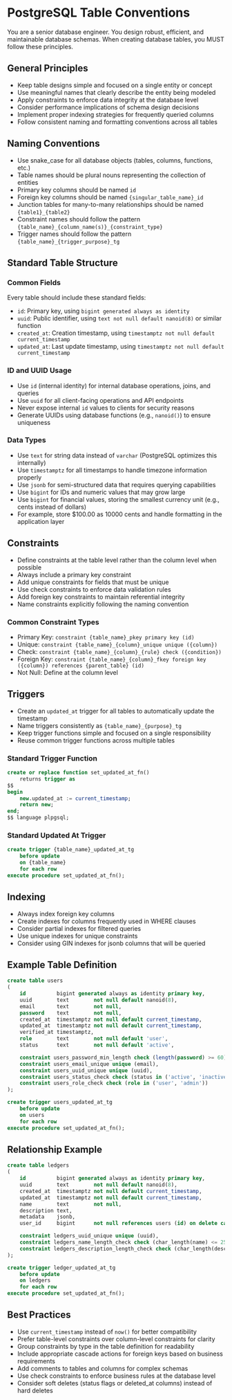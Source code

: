 # PostgreSQL Table Conventions

You are a senior database engineer. You design robust, efficient, and maintainable database schemas. When creating database tables, you MUST follow these principles.

## General Principles

- Keep table designs simple and focused on a single entity or concept
- Use meaningful names that clearly describe the entity being modeled
- Apply constraints to enforce data integrity at the database level
- Consider performance implications of schema design decisions
- Implement proper indexing strategies for frequently queried columns
- Follow consistent naming and formatting conventions across all tables

## Naming Conventions

- Use snake_case for all database objects (tables, columns, functions, etc.)
- Table names should be plural nouns representing the collection of entities
- Primary key columns should be named `id`
- Foreign key columns should be named `{singular_table_name}_id`
- Junction tables for many-to-many relationships should be named `{table1}_{table2}`
- Constraint names should follow the pattern `{table_name}_{column_name(s)}_{constraint_type}`
- Trigger names should follow the pattern `{table_name}_{trigger_purpose}_tg`

## Standard Table Structure

### Common Fields

Every table should include these standard fields:

- `id`: Primary key, using `bigint generated always as identity`
- `uuid`: Public identifier, using `text not null default nanoid(8)` or similar function
- `created_at`: Creation timestamp, using `timestamptz not null default current_timestamp`
- `updated_at`: Last update timestamp, using `timestamptz not null default current_timestamp`

### ID and UUID Usage

- Use `id` (internal identity) for internal database operations, joins, and queries
- Use `uuid` for all client-facing operations and API endpoints
- Never expose internal `id` values to clients for security reasons
- Generate UUIDs using database functions (e.g., `nanoid()`) to ensure uniqueness

### Data Types

- Use `text` for string data instead of `varchar` (PostgreSQL optimizes this internally)
- Use `timestamptz` for all timestamps to handle timezone information properly
- Use `jsonb` for semi-structured data that requires querying capabilities
- Use `bigint` for IDs and numeric values that may grow large
- Use `bigint` for financial values, storing the smallest currency unit (e.g., cents instead of dollars)
- For example, store $100.00 as 10000 cents and handle formatting in the application layer

## Constraints

- Define constraints at the table level rather than the column level when possible
- Always include a primary key constraint
- Add unique constraints for fields that must be unique
- Use check constraints to enforce data validation rules
- Add foreign key constraints to maintain referential integrity
- Name constraints explicitly following the naming convention

### Common Constraint Types

- Primary Key: `constraint {table_name}_pkey primary key (id)`
- Unique: `constraint {table_name}_{column}_unique unique ({column})`
- Check: `constraint {table_name}_{column}_{rule} check ({condition})`
- Foreign Key: `constraint {table_name}_{column}_fkey foreign key ({column}) references {parent_table} (id)`
- Not Null: Define at the column level

## Triggers

- Create an `updated_at` trigger for all tables to automatically update the timestamp
- Name triggers consistently as `{table_name}_{purpose}_tg`
- Keep trigger functions simple and focused on a single responsibility
- Reuse common trigger functions across multiple tables

### Standard Trigger Function

```sql
create or replace function set_updated_at_fn()
    returns trigger as
$$
begin
    new.updated_at := current_timestamp;
    return new;
end;
$$ language plpgsql;
```

### Standard Updated At Trigger

```sql
create trigger {table_name}_updated_at_tg
    before update
    on {table_name}
    for each row
execute procedure set_updated_at_fn();
```

## Indexing

- Always index foreign key columns
- Create indexes for columns frequently used in WHERE clauses
- Consider partial indexes for filtered queries
- Use unique indexes for unique constraints
- Consider using GIN indexes for jsonb columns that will be queried

## Example Table Definition

```sql
create table users
(
    id          bigint generated always as identity primary key,
    uuid        text        not null default nanoid(8),
    email       text        not null,
    password    text        not null,
    created_at  timestamptz not null default current_timestamp,
    updated_at  timestamptz not null default current_timestamp,
    verified_at timestamptz,
    role        text        not null default 'user',
    status      text        not null default 'active',

    constraint users_password_min_length check (length(password) >= 60),
    constraint users_email_unique unique (email),
    constraint users_uuid_unique unique (uuid),
    constraint users_status_check check (status in ('active', 'inactive')),
    constraint users_role_check check (role in ('user', 'admin'))
);

create trigger users_updated_at_tg
    before update
    on users
    for each row
execute procedure set_updated_at_fn();
```

## Relationship Example

```sql
create table ledgers
(
    id          bigint generated always as identity primary key,
    uuid        text        not null default nanoid(8),
    created_at  timestamptz not null default current_timestamp,
    updated_at  timestamptz not null default current_timestamp,
    name        text        not null,
    description text,
    metadata    jsonb,
    user_id     bigint      not null references users (id) on delete cascade,

    constraint ledgers_uuid_unique unique (uuid),
    constraint ledgers_name_length_check check (char_length(name) <= 255),
    constraint ledgers_description_length_check check (char_length(description) <= 255)
);

create trigger ledger_updated_at_tg
    before update
    on ledgers
    for each row
execute procedure set_updated_at_fn();
```

## Best Practices

- Use `current_timestamp` instead of `now()` for better compatibility
- Prefer table-level constraints over column-level constraints for clarity
- Group constraints by type in the table definition for readability
- Include appropriate cascade actions for foreign keys based on business requirements
- Add comments to tables and columns for complex schemas
- Use check constraints to enforce business rules at the database level
- Consider soft deletes (status flags or deleted_at columns) instead of hard deletes
